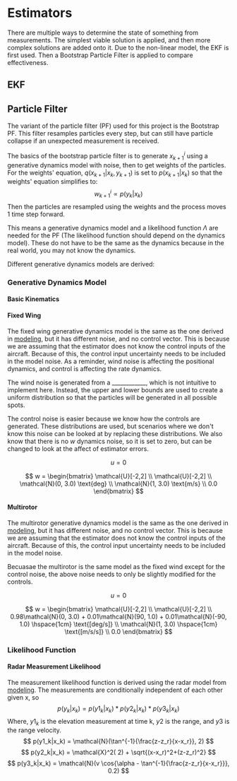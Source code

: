 # Estimators

There are multiple ways to determine the state of something from measurements. The simplest viable solution is applied, and then more complex solutions are added onto it. Due to the non-linear model, the EKF is first used. Then a Bootstrap Particle Filter is applied to compare effectiveness. 


## EKF


## Particle Filter
The variant of the particle filter (PF) used for this project is the Bootstrap PF. This filter resamples particles every step, but can still have particle collapse if an unexpected measurement is received. 

The basics of the bootstrap particle filter is to generate $x_{k+1}^i$ using a generative dynamics model with noise, then to get weights of the particles. For the weights' equation, $q(x_{k+1}|x_k,y_{k+1})$ is set to $p(x_{k+1}|x_k)$ so that the weights' equation simplifies to: 
$$
w_{k+1}^i \propto p(y_k|x_k)
$$
Then the particles are resampled using the weights and the process moves 1 time step forward. 

This means a generative dynamics model and a likelihood function $\Lambda$ are needed for the PF (The likelihood function should depend on the dynamics model). These do not have to be the same as the dynamics because in the real world, you may not know the dynamics.

Different generative dynamics models are derived: 

### Generative Dynamics Model 

#### Basic Kinematics

#### Fixed Wing
The fixed wing generative dynamics model is the same as the one derived in [modeling](./modeling.md), but it has different noise, and no control vector. This is because we are assuming that the estimator does not know the control inputs of the aircraft. Because of this, the control input uncertainty needs to be included in the model noise. As a reminder, wind noise is affecting the positional dynamics, and control is affecting the rate dynamics.

The wind noise is generated from a ____________, which is not intuitive to implement here. Instead, the upper and lower bounds are used to create a uniform distribution so that the particles will be generated in all possible spots. 

The control noise is easier because we know how the controls are generated. These distributions are used, but scenarios where we don't know this noise can be looked at by replacing these distributions. We also know that there is no $w$ dynamics noise, so it is set to zero, but can be changed to look at the affect of estimator errors.

$$
u = 0
$$

$$
w = 
\begin{bmatrix}
\mathcal{U}[-2,2] \\
\mathcal{U}[-2,2] \\
\mathcal{N}(0, 3.0) \text{deg} \\
\mathcal{N}(1, 3.0) \text{m/s} \\
0.0
\end{bmatrix}
$$

#### Multirotor
The multirotor generative dynamics model is the same as the one derived in [modeling](./modeling.md), but it has different noise, and no control vector. This is because we are assuming that the estimator does not know the control inputs of the aircraft. Because of this, the control input uncertainty needs to be included in the model noise. 

Becuasae the multirotor is the same model as the fixed wind except for the control noise, the above noise needs to only be slightly modified for the controls.

$$
u = 0
$$

$$
w = 
\begin{bmatrix}
\mathcal{U}[-2,2] \\
\mathcal{U}[-2,2] \\
0.98\mathcal{N}(0, 3.0) +  0.01\mathcal{N}(90, 1.0) + 0.01\mathcal{N}(-90, 1.0) \hspace{1cm} \text{[deg/s]} \\
\mathcal{N}(1, 3.0) \hspace{1cm} \text{[m/s/s]} \\
0.0
\end{bmatrix}
$$


### Likelihood Function

#### Radar Measurement Likelihood
The measurement likelihood function is derived using the radar model from [modeling](./modeling.md). The measurements are conditionally independent of each other given x, so
$$
p(y_k|x_k) = p(y1_k|x_k)*p(y2_k|x_k)*p(y3_k|x_k)
$$
Where, $y1_k$ is the elevation measurement at time k, $y2$ is the range, and $y3$ is the range velocity. 
$$
p(y1_k|x_k) = \mathcal{N}(\tan^{-1}{\frac{z-z_r}{x-x_r}}, 2)
$$
$$
p(y2_k|x_k) = \mathcal{X}^2( 2) + \sqrt{(x-x_r)^2+(z-z_r)^2}
$$
$$
p(y3_k|x_k) = \mathcal{N}(v \cos{\alpha - \tan^{-1}{\frac{z-z_r}{x-x_r}}}, 0.2)
$$
